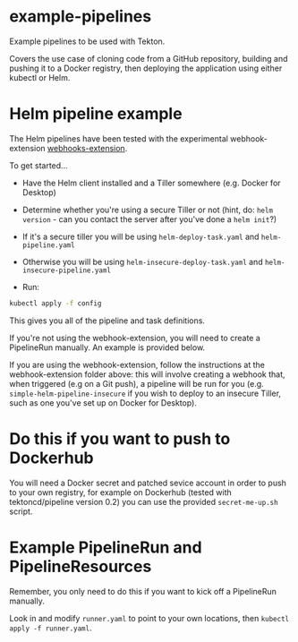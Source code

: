 # example-pipelines
Example pipelines to be used with Tekton.

Covers the use case of cloning code from a GitHub repository, building and pushing it to a Docker registry, then deploying the application using either kubectl or Helm.

# Helm pipeline example
The Helm pipelines have been tested with the experimental webhook-extension [webhooks-extension](https://github.com/tektoncd/experimental/tree/master/webhooks-extension).

To get started...

- Have the Helm client installed and a Tiller somewhere (e.g. Docker for Desktop)
- Determine whether you're using a secure Tiller or not (hint, do: `helm version` - can you contact the server after you've done a `helm init`?)
- If it's a secure tiller you will be using `helm-deploy-task.yaml` and `helm-pipeline.yaml`
- Otherwise you will be using `helm-insecure-deploy-task.yaml` and `helm-insecure-pipeline.yaml`

- Run:

```bash
kubectl apply -f config
```

This gives you all of the pipeline and task definitions.

If you're not using the webhook-extension, you will need to create a PipelineRun manually. An example is provided below.

If you are using the webhook-extension, follow the instructions at the webhook-extension folder above: this will involve creating a webhook that, when triggered (e.g on a Git push), a 
pipeline will be run for you (e.g. `simple-helm-pipeline-insecure` if you wish to deploy to an insecure Tiller, such as one you've set up on Docker for Desktop).

# Do this if you want to push to Dockerhub

You will need a Docker secret and patched sevice account in order to push to your own registry, for example on Dockerhub (tested with tektoncd/pipeline version 0.2) you can use the provided `secret-me-up.sh` script.

# Example PipelineRun and PipelineResources

Remember, you only need to do this if you want to kick off a PipelineRun manually.

Look in and modify `runner.yaml` to point to your own locations, then `kubectl apply -f runner.yaml`.